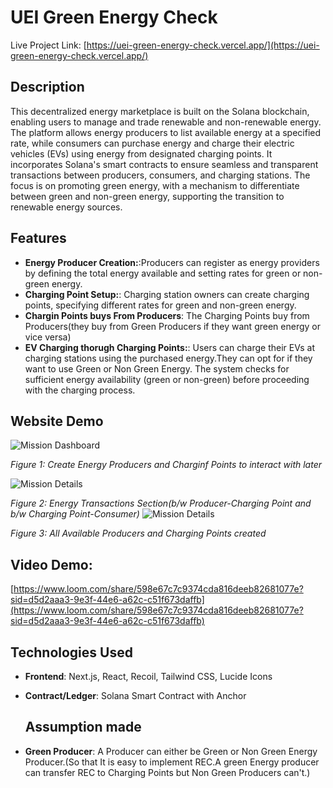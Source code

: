 # UEI Green Energy Check

Live Project Link: [https://uei-green-energy-check.vercel.app/](https://uei-green-energy-check.vercel.app/)

## Description

This decentralized energy marketplace is built on the Solana blockchain, enabling users to manage and trade renewable and non-renewable energy. The platform allows energy producers to list available energy at a specified rate, while consumers can purchase energy and charge their electric vehicles (EVs) using energy from designated charging points. It incorporates Solana's smart contracts to ensure seamless and transparent transactions between producers, consumers, and charging stations. The focus is on promoting green energy, with a mechanism to differentiate between green and non-green energy, supporting the transition to renewable energy sources.

## Features

- **Energy Producer Creation:**:Producers can register as energy providers by defining the total energy available and setting rates for green or non-green energy.
- **Charging Point Setup:**: Charging station owners can create charging points, specifying different rates for green and non-green energy.
- **Chargin Points buys From Producers**: The Charging Points buy from Producers(they buy from Green Producers if they want green energy or vice versa)
- **EV Charging thorugh Charging Points:**:  Users can charge their EVs at charging stations using the purchased energy.They can opt for if they want to use Green or Non Green Energy. The system checks for sufficient energy availability (green or non-green) before proceeding with the charging process.

## Website Demo

![Mission Dashboard](https://github.com/akshaydhayal/UEI-Green-Energy-Check/blob/main/Green-Energy-Management.png)

*Figure 1: Create Energy Producers and Charginf Points to interact with later*

![Mission Details](https://github.com/akshaydhayal/UEI-Green-Energy-Check/blob/main/Green-Energy-Management%20(1).png)

*Figure 2: Energy Transactions Section(b/w Producer-Charging Point and b/w Charging Point-Consumer)*
![Mission Details](https://github.com/akshaydhayal/UEI-Green-Energy-Check/blob/main/Green-Energy-Management%20(3).png)

*Figure 3: All Available Producers and Charging Points created*



## Video Demo:

[https://www.loom.com/share/598e67c7c9374cda816deeb82681077e?sid=d5d2aaa3-9e3f-44e6-a62c-c51f673daffb](https://www.loom.com/share/598e67c7c9374cda816deeb82681077e?sid=d5d2aaa3-9e3f-44e6-a62c-c51f673daffb)


## Technologies Used

- **Frontend**: Next.js, React, Recoil, Tailwind CSS, Lucide Icons
- **Contract/Ledger**: Solana Smart Contract with Anchor

  ## Assumption made
- **Green Producer**: A Producer can either be Green or Non Green Energy Producer.(So that It is easy to implement REC.A green Energy producer can transfer REC to Charging Points but Non Green Producers can't.) 
